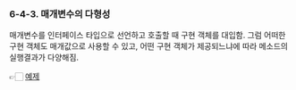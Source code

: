 ### 6-4-3. 매개변수의 다형성

매개변수를 인터페이스 타입으로 선언하고 호출할 때 구현 객체를 대입함. 그럼 어떠한 구현 객체도 매개값으로 사용할 수 있고, 어떤 구현 객체가 제공되느냐에 따라 메소드의 실행결과가 다양해짐.

👉🏻 [예제](https://github.com/gimhanul/Java/tree/master/src/interfacee/polymorphism/parameter)